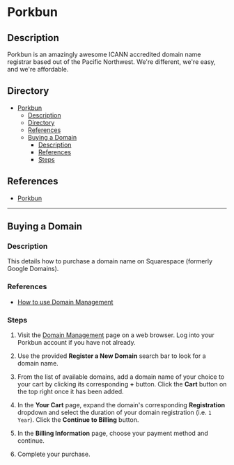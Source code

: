 # Porkbun

## Description

Porkbun is an amazingly awesome ICANN accredited domain name registrar based out of the Pacific Northwest. We're different, we're easy, and we're affordable.

## Directory

- [Porkbun](#porkbun)
  - [Description](#description)
  - [Directory](#directory)
  - [References](#references)
  - [Buying a Domain](#buying-a-domain)
    - [Description](#description-1)
    - [References](#references-1)
    - [Steps](#steps)

## References

- [Porkbun](https://porkbun.com)

---

## Buying a Domain

### Description

This details how to purchase a domain name on Squarespace (formerly Google Domains).

### References

- [How to use Domain Management](https://kb.porkbun.com/article/173-how-to-use-domain-management)

### Steps

1. Visit the [Domain Management](https://porkbun.com/account/domainsSpeedy) page on a web browser. Log into your Porkbun account if you have not already.

2. Use the provided **Register a New Domain** search bar to look for a domain name.

3. From the list of available domains, add a domain name of your choice to your cart by clicking its corresponding **+** button. Click the **Cart** button on the top right once it has been added.

4. In the **Your Cart** page, expand the domain's corresponding **Registration** dropdown and select the duration of your domain registration (i.e. `1 Year`). Click the **Continue to Billing** button.

5. In the **Billing Information** page, choose your payment method and continue.

6. Complete your purchase.
